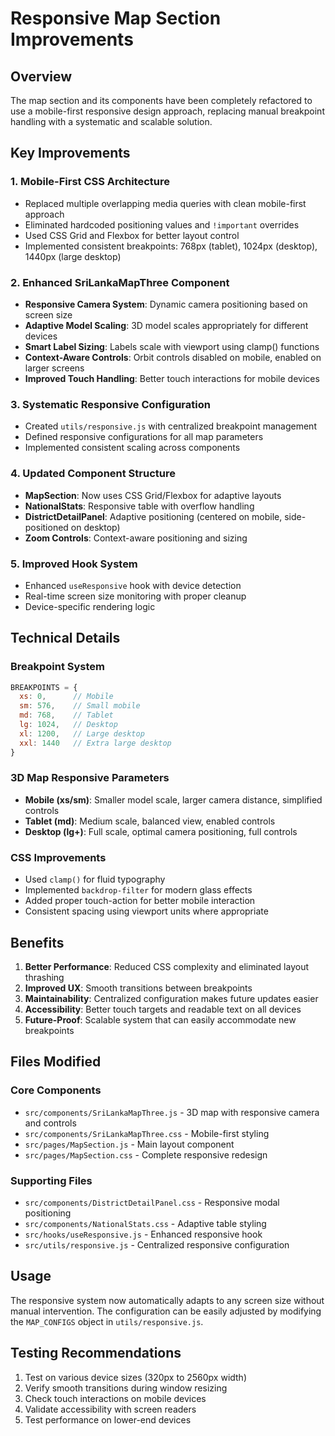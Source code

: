 # Responsive Map Section Improvements

## Overview
The map section and its components have been completely refactored to use a mobile-first responsive design approach, replacing manual breakpoint handling with a systematic and scalable solution.

## Key Improvements

### 1. **Mobile-First CSS Architecture**
- Replaced multiple overlapping media queries with clean mobile-first approach
- Eliminated hardcoded positioning values and `!important` overrides
- Used CSS Grid and Flexbox for better layout control
- Implemented consistent breakpoints: 768px (tablet), 1024px (desktop), 1440px (large desktop)

### 2. **Enhanced SriLankaMapThree Component**
- **Responsive Camera System**: Dynamic camera positioning based on screen size
- **Adaptive Model Scaling**: 3D model scales appropriately for different devices
- **Smart Label Sizing**: Labels scale with viewport using clamp() functions
- **Context-Aware Controls**: Orbit controls disabled on mobile, enabled on larger screens
- **Improved Touch Handling**: Better touch interactions for mobile devices

### 3. **Systematic Responsive Configuration**
- Created `utils/responsive.js` with centralized breakpoint management
- Defined responsive configurations for all map parameters
- Implemented consistent scaling across components

### 4. **Updated Component Structure**
- **MapSection**: Now uses CSS Grid/Flexbox for adaptive layouts
- **NationalStats**: Responsive table with overflow handling
- **DistrictDetailPanel**: Adaptive positioning (centered on mobile, side-positioned on desktop)
- **Zoom Controls**: Context-aware positioning and sizing

### 5. **Improved Hook System**
- Enhanced `useResponsive` hook with device detection
- Real-time screen size monitoring with proper cleanup
- Device-specific rendering logic

## Technical Details

### Breakpoint System
```javascript
BREAKPOINTS = {
  xs: 0,      // Mobile
  sm: 576,    // Small mobile
  md: 768,    // Tablet
  lg: 1024,   // Desktop
  xl: 1200,   // Large desktop
  xxl: 1440   // Extra large desktop
}
```

### 3D Map Responsive Parameters
- **Mobile (xs/sm)**: Smaller model scale, larger camera distance, simplified controls
- **Tablet (md)**: Medium scale, balanced view, enabled controls
- **Desktop (lg+)**: Full scale, optimal camera positioning, full controls

### CSS Improvements
- Used `clamp()` for fluid typography
- Implemented `backdrop-filter` for modern glass effects
- Added proper touch-action for better mobile interaction
- Consistent spacing using viewport units where appropriate

## Benefits

1. **Better Performance**: Reduced CSS complexity and eliminated layout thrashing
2. **Improved UX**: Smooth transitions between breakpoints
3. **Maintainability**: Centralized configuration makes future updates easier
4. **Accessibility**: Better touch targets and readable text on all devices
5. **Future-Proof**: Scalable system that can easily accommodate new breakpoints

## Files Modified

### Core Components
- `src/components/SriLankaMapThree.js` - 3D map with responsive camera and controls
- `src/components/SriLankaMapThree.css` - Mobile-first styling
- `src/pages/MapSection.js` - Main layout component
- `src/pages/MapSection.css` - Complete responsive redesign

### Supporting Files
- `src/components/DistrictDetailPanel.css` - Responsive modal positioning
- `src/components/NationalStats.css` - Adaptive table styling
- `src/hooks/useResponsive.js` - Enhanced responsive hook
- `src/utils/responsive.js` - Centralized responsive configuration

## Usage

The responsive system now automatically adapts to any screen size without manual intervention. The configuration can be easily adjusted by modifying the `MAP_CONFIGS` object in `utils/responsive.js`.

## Testing Recommendations

1. Test on various device sizes (320px to 2560px width)
2. Verify smooth transitions during window resizing
3. Check touch interactions on mobile devices
4. Validate accessibility with screen readers
5. Test performance on lower-end devices
